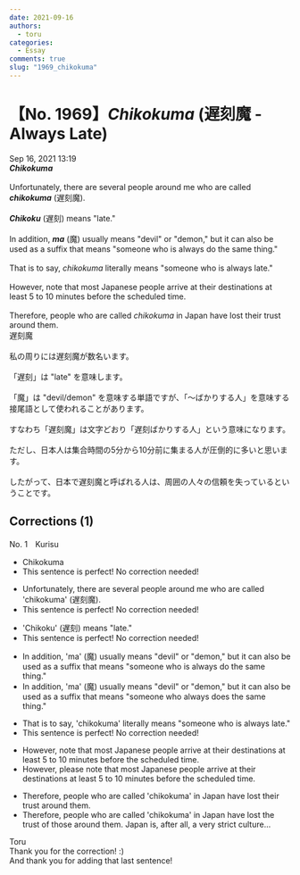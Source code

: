 ```yaml
---
date: 2021-09-16
authors:
  - toru
categories:
  - Essay
comments: true
slug: "1969_chikokuma"
---
```


# 【No. 1969】<strong><em>Chikokuma</strong></em> (遅刻魔 - Always Late)
<div class="date">Sep 16, 2021 13:19</div>
<div id="post"><div id="body_show_ori">
<strong><em>Chikokuma</strong></em><br/><br/>Unfortunately, there are several people around me who are called <strong><em>chikokuma</em></strong> (遅刻魔).<br/><br/><strong><em>Chikoku</em></strong> (遅刻) means "late."<br/><br/>In addition, <strong><em>ma</em></strong> (魔) usually means "devil" or "demon," but it can also be used as a suffix that means "someone who is always do the same thing."<br/><br/>That is to say, <em>chikokuma</em> literally means "someone who is always late."<br/><br/>However, note that most Japanese people arrive at their destinations at least 5 to 10 minutes before the scheduled time.<br/><br/>Therefore, people who are called <em>chikokuma</em> in Japan have lost their trust around them.
</div></div>

<!-- more -->

<div id="post_ja"><div id="body_show_mo">
遅刻魔<br/><br/>私の周りには遅刻魔が数名います。<br/><br/>「遅刻」は "late" を意味します。<br/><br/>「魔」は "devil/demon" を意味する単語ですが、「～ばかりする人」を意味する接尾語として使われることがあります。<br/><br/>すなわち「遅刻魔」は文字どおり「遅刻ばかりする人」という意味になります。<br/><br/>ただし、日本人は集合時間の5分から10分前に集まる人が圧倒的に多いと思います。<br/><br/>したがって、日本で遅刻魔と呼ばれる人は、周囲の人々の信頼を失っているということです。
</div></div>

## Corrections (1)
<div id="block"><div class="first_name"> No. 1　<span class="just_name">Kurisu</span></div><div id="block2">
<ul class="correction_field">
<li class="incorrect">Chikokuma</li>
<li class="corrected perfect">This sentence is perfect! No correction needed!</li>
</ul>
<ul class="correction_field">
<li class="incorrect">Unfortunately, there are several people around me who are called 'chikokuma' (遅刻魔).</li>
<li class="corrected perfect">This sentence is perfect! No correction needed!</li>
</ul>
<ul class="correction_field">
<li class="incorrect">'Chikoku' (遅刻) means "late."</li>
<li class="corrected perfect">This sentence is perfect! No correction needed!</li>
</ul>
<ul class="correction_field">
<li class="incorrect">In addition, 'ma' (魔) usually means "devil" or "demon," but it can also be used as a suffix that means "someone who is always do the same thing."</li>
<li class="corrected correct">
In addition, 'ma' (魔) usually means "devil" or "demon," but it can also be used as a suffix that means "someone who always does the same thing."
</li>
</ul>
<ul class="correction_field">
<li class="incorrect">That is to say, 'chikokuma' literally means "someone who is always late."</li>
<li class="corrected perfect">This sentence is perfect! No correction needed!</li>
</ul>
<ul class="correction_field">
<li class="incorrect">However, note that most Japanese people arrive at their destinations at least 5 to 10 minutes before the scheduled time.</li>
<li class="corrected correct">
However, please note that most Japanese people arrive at their destinations at least 5 to 10 minutes before the scheduled time.
</li>
</ul>
<ul class="correction_field">
<li class="incorrect">Therefore, people who are called 'chikokuma' in Japan have lost their trust around them.</li>
<li class="corrected correct">
Therefore, people who are called 'chikokuma' in Japan have lost the trust of those around them. Japan is, after all, a very strict culture...
</li>
</ul>
</div><div class="name"><span class="just_name">Toru</span><br>
Thank you for the correction! :)<br/>And thank you for adding that last sentence!
</div>
</div>
